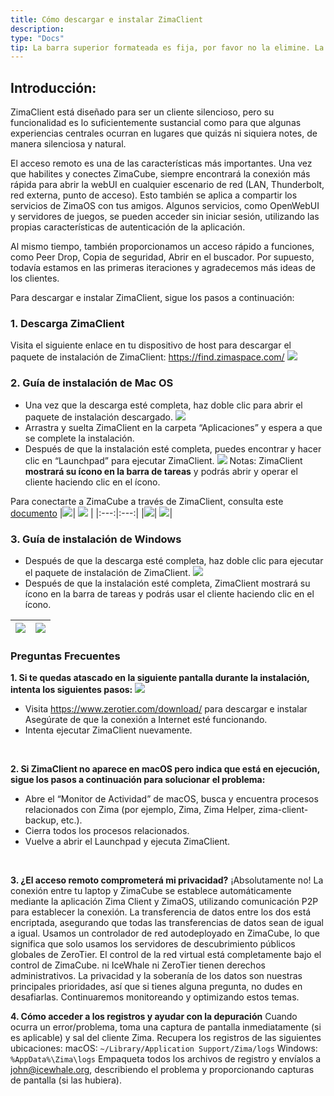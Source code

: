 ```yaml
---
title: Cómo descargar e instalar ZimaClient
description: 
type: "Docs"
tip: La barra superior formateada es fija, por favor no la elimine. La descripción es para el artículo; si no se completa, se tomará el primer párrafo del contenido.
---
```

## Introducción:
ZimaClient está diseñado para ser un cliente silencioso, pero su funcionalidad es lo suficientemente sustancial como para que algunas experiencias centrales ocurran en lugares que quizás ni siquiera notes, de manera silenciosa y natural.

El acceso remoto es una de las características más importantes. Una vez que habilites y conectes ZimaCube, siempre encontrará la conexión más rápida para abrir la webUI en cualquier escenario de red (LAN, Thunderbolt, red externa, punto de acceso).
Esto también se aplica a compartir los servicios de ZimaOS con tus amigos. Algunos servicios, como OpenWebUI y servidores de juegos, se pueden acceder sin iniciar sesión, utilizando las propias características de autenticación de la aplicación.

Al mismo tiempo, también proporcionamos un acceso rápido a funciones, como Peer Drop, Copia de seguridad, Abrir en el buscador.
Por supuesto, todavía estamos en las primeras iteraciones y agradecemos más ideas de los clientes.

Para descargar e instalar ZimaClient, sigue los pasos a continuación:
### 1. Descarga ZimaClient
Visita el siguiente enlace en tu dispositivo de host para descargar el paquete de instalación de ZimaClient:
https://find.zimaspace.com/
![](https://manage.icewhale.io/api/static/docs/1728618086764_image.png)
### 2. Guía de instalación de Mac OS
- Una vez que la descarga esté completa, haz doble clic para abrir el paquete de instalación descargado.
![](https://manage.icewhale.io/api/static/docs/1728618128888_copyImage.png)
- Arrastra y suelta ZimaClient en la carpeta “Aplicaciones” y espera a que se complete la instalación.
- Después de que la instalación esté completa, puedes encontrar y hacer clic en “Launchpad” para ejecutar ZimaClient.
![](https://manage.icewhale.io/api/static/docs/1728618170097_image.png)
Notas:
ZimaClient **mostrará su ícono en la barra de tareas** y podrás abrir y operar el cliente haciendo clic en el ícono.

Para conectarte a ZimaCube a través de ZimaClient, consulta este [documento](https://www.zimaspace.com/docs/zimaos/Romote-Access.html)
|![](https://manage.icewhale.io/api/static/docs/1728618411227_image.png)| ![](https://manage.icewhale.io/api/static/docs/1728618433316_image.png) |
|:---:|:---:|
|![](https://manage.icewhale.io/api/static/docs/1728618448765_image.png)| ![](https://manage.icewhale.io/api/static/docs/1728618468465_image.png)|
### 3. Guía de instalación de Windows
- Después de que la descarga esté completa, haz doble clic para ejecutar el paquete de instalación de ZimaClient.
![](https://manage.icewhale.io/api/static/docs/1728618632345_image.png)
- Después de que la instalación esté completa, ZimaClient mostrará su ícono en la barra de tareas y podrás usar el cliente haciendo clic en el ícono.

|![](https://manage.icewhale.io/api/static/docs/1728618778265_image.png)| ![](https://manage.icewhale.io/api/static/docs/1728618799001_image.png)|
|:---:|:---:|
### Preguntas Frecuentes
**1. Si te quedas atascado en la siguiente pantalla durante la instalación, intenta los siguientes pasos:**
![](https://manage.icewhale.io/api/static/docs/1728641073103_image.png)

- Visita https://www.zerotier.com/download/ para descargar e instalar Asegúrate de que la conexión a Internet esté funcionando.
- Intenta ejecutar ZimaClient nuevamente.

<br>

**2. Si ZimaClient no aparece en macOS pero indica que está en ejecución, sigue los pasos a continuación para solucionar el problema:**
- Abre el “Monitor de Actividad” de macOS, busca y encuentra procesos relacionados con Zima (por ejemplo, Zima, Zima Helper, zima-client-backup, etc.).
- Cierra todos los procesos relacionados.
- Vuelve a abrir el Launchpad y ejecuta ZimaClient.
<br>

**3. ¿El acceso remoto comprometerá mi privacidad?**
¡Absolutamente no! La conexión entre tu laptop y ZimaCube se establece automáticamente mediante la aplicación Zima Client y ZimaOS, utilizando comunicación P2P para establecer la conexión. La transferencia de datos entre los dos está encriptada, asegurando que todas las transferencias de datos sean de igual a igual.
Usamos un controlador de red autodeployado en ZimaCube, lo que significa que solo usamos los servidores de descubrimiento públicos globales de ZeroTier. El control de la red virtual está completamente bajo el control de ZimaCube. ni IceWhale ni ZeroTier tienen derechos administrativos. La privacidad y la soberanía de los datos son nuestras principales prioridades, así que si tienes alguna pregunta, no dudes en desafiarlas.
Continuaremos monitoreando y optimizando estos temas.
<br>

**4. Cómo acceder a los registros y ayudar con la depuración**
Cuando ocurra un error/problema, toma una captura de pantalla inmediatamente (si es aplicable) y sal del cliente Zima.
Recupera los registros de las siguientes ubicaciones:
macOS:
`~/Library/Application Support/Zima/logs`
Windows:
`%AppData%\Zima\logs`
Empaqueta todos los archivos de registro y envíalos a john@icewhale.org, describiendo el problema y proporcionando capturas de pantalla (si las hubiera).